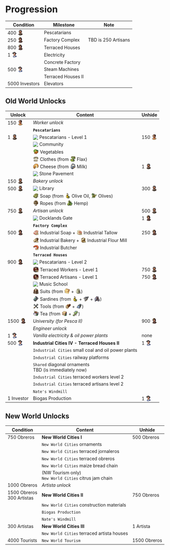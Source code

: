 # Progression

<style>
  img.icon {
    vertical-align: text-bottom;
    width: 18px;
  }
</style>

Condition | Milestone | Note
--- | --- | ---
400 <img src="./icons/icon_resident_worker.png" class="icon"/> | Pescatarians
250 <img src="./icons/icon_resident_artisan.png" class="icon"/> | Factory Complex | TBD is 250 Artisans
800 <img src="./icons/icon_resident_artisan.png" class="icon"/> | Terraced Houses
1 <img src="./icons/icon_resident_engineer.png" class="icon"/> | Electricity
| | Concrete Factory
500 <img src="./icons/icon_resident_engineer.png" class="icon"/> | Steam Machines
| | Terraced Houses II
5000 Investors | Elevators

## Old World Unlocks

Unlock | Content | Unhide
--- | --- | ---
150 <img src="./icons/icon_resident_farmer.png" class="icon"/> | *Worker unlock*
|| **`Pescatarians`**
1 <img src="./icons/icon_resident_worker.png" class="icon"/> | <img src="../mods/addon-pescatarians/data/ui/jakob/icon_pescatarian_menu.png" class="icon"/> Pescatarians - Level 1 | 150 <img src="./icons/icon_resident_farmer.png" class="icon"/>
| | <img src="../mods/addon-pescatarians/data/ui/jakob/icon_pescatarian_church.png" class="icon" /> Community
| | <img src="./icons/icon_vegetables.png" class="icon" /> Vegetables
| | <img src="../sub/ow-clothes-jakob/data/ui/jakob/icon_flax_cloth.png" class="icon" /> Clothes (from <img src="./icons/icon_flax.png" class="icon" /> Flax)
| | <img src="./icons/icon_cheese.png" class="icon" /> Cheese (from <img src="./icons/icon_milk.png" class="icon" /> Milk) | 1 <img src="./icons/icon_resident_worker.png" class="icon"/>
| | <img src="../mods/building-terraced-houses/data/jakob/stone-pavement/icon_menu.png" class="icon"/> Stone Pavement
150 <img src="./icons/icon_resident_worker.png" class="icon"/> | *Bakery unlock*
500 <img src="./icons/icon_resident_worker.png" class="icon"/> | <img src="../mods/addon-pescatarians/data/ui/jakob/icon_library.png" class="icon"/> Library | 300 <img src="./icons/icon_resident_worker.png" class="icon"/>
| | <img src="../sub/ow-olive-soap-jakob/data/ui/jakob/icon_olive_soap.png" class="icon" /> Soap (from <img src="./icons/icon_olive_oil3.png" class="icon" /> Olive Oil, <img src="./icons/icon_olives3.png" class="icon" /> Olives)
| | <img src="./icons/icon_rope.png" class="icon" /> Ropes (from <img src="./icons/icon_hemp.png" class="icon" /> Hemp)
750 <img src="./icons/icon_resident_worker.png" class="icon"/> | *Artisan unlock* | 500 <img src="./icons/icon_resident_worker.png" class="icon"/>
| | <img src="../mods/building-docklands/data/jakob/buildings/docklands/icon_gate.png" class="icon"/> Docklands Gate | 1 <img src="./icons/icon_resident_artisan.png" class="icon"/>
| | **`Factory Complex`**
500 <img src="./icons/icon_resident_artisan.png" class="icon"/> | <img src="../mods/building-modular-factories/data/ui/jakob/icon_industrial_soap.png" class="icon" /> Industrial Soap + <img src="../mods/building-modular-factories/data/ui/jakob/icon_industrial_tallow.png" class="icon" /> Industrial Tallow | 250 <img src="./icons/icon_resident_artisan.png" class="icon"/>
| | <img src="../mods/building-modular-factories/data/ui/jakob/icon_industrial_bread.png" class="icon" /> Industrial Bakery + <img src="../mods/building-modular-factories/data/ui/jakob/icon_industrial_flour.png" class="icon" /> Industrial Flour Mill
| | <img src="../mods/building-modular-factories/data/ui/jakob/icon_industrial_sausage.png" class="icon" /> Industrial Butcher
| | **`Terraced Houses`**
900 <img src="./icons/icon_resident_artisan.png" class="icon"/> | <img src="../mods/addon-pescatarians/data/ui/jakob/icon_pescatarian_menu.png" class="icon"/> Pescatarians - Level 2
| | <img src="../mods/building-terraced-houses/data/ui/jakob/icon_worker_scraper2.png" class="icon"/> Terraced Workers - Level 1 | 750 <img src="./icons/icon_resident_worker.png" class="icon"/>
| | <img src="../mods/building-terraced-houses/data/ui/jakob/icon_artisan_scraper2.png" class="icon"/> Terraced Artisans - Level 1 | 750 <img src="./icons/icon_resident_artisan.png" class="icon"/>
| | <img src="../mods/addon-pescatarians/data/ui/jakob/icon_music_school.png" class="icon"/> Music School
| | <img src="./icons/icon_suits.png" class="icon"/> Suits (from <img src="./icons/icon_linen.png" class="icon"/> + <img src="./icons/icon_wool.png" class="icon" />)
| | <img src="./icons/icon_sardines.png" class="icon"/> Sardines (from <img src="./icons/icon_olive_oil3.png" class="icon"/> + <img src="./icons/icon_fish.png" class="icon"/> + <img src="./icons/icon_iron.png" class="icon"/>) |
| | <img src="./icons/icon_tools.png" class="icon"/> Tools (from <img src="./icons/icon_wood.png" class="icon"/> + <img src="./icons/icon_steel.png" class="icon"/>) |
| | <img src="./icons/icon_tea.png" class="icon"/> Tea (from <img src="../sub/ow-tea-jakob/data/ui/jakob/icon_tea_import.png" class="icon"/> + <img src="./icons/icon_herbs.png" class="icon"/>)
1500 <img src="./icons/icon_resident_artisan.png" class="icon"/> | *University (for Pesca II)* | 900 <img src="./icons/icon_resident_artisan.png" class="icon"/>
| | *Engineer unlock*
1 <img src="./icons/icon_resident_engineer.png" class="icon"/> | *Vanilla electricity & oil power plants* | none
500 <img src="./icons/icon_resident_engineer.png" class="icon"/> | **Industrial Cities IV - Terraced Houses II** | 1 <img src="./icons/icon_resident_engineer.png" class="icon"/>
| | `Industrial Cities` small coal and oil power plants
| | `Industrial Cities` railway platforms
| | `Shared` diagonal ornaments<br/>TBD (is immediately now)
| | `Industrial Cities` terraced workers level 2
| | `Industrial Cities` terraced artisans level 2
| | `Nate's Windmill`
1 Investor | Biogas Production | 1 <img src="./icons/icon_resident_engineer.png" class="icon"/>

## New World Unlocks

Condition | Content | Unhide
--- | --- | ---
750 Obreros | **New World Cities I** | 500 Obreros
| | `New World Cities` ornaments
| | `New World Cities` terraced jornaleros |
| | `New World Cities` terraced obreros |
| | `New World Cities` maize bread chain |
| | (NW Tourism only)<br/>`New World Cities` citrus jam chain |
1000 Obreros | *Artista unlock*
1500 Obreros<br/>300 Artistas | **New World Cities II** | 750 Obreros
| | `New World Cities` construction materials |
| | `Biogas Production` |
| | `Nate's Windmill` |
300 Artistas | **New World Cities III** | 1 Artista
| | `New World Cities` terraced artista houses |
4000 Tourists | `New World Tourism` | 1500 Obreros

